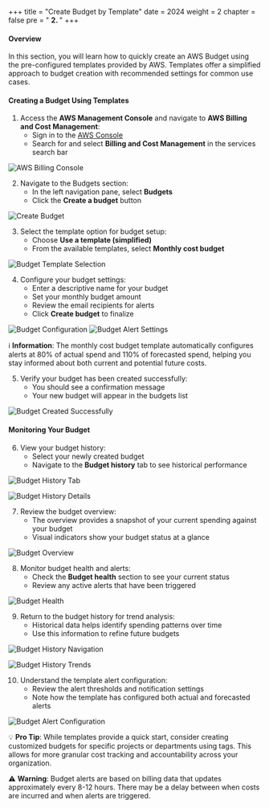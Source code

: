 +++
title = "Create Budget by Template"
date = 2024
weight = 2
chapter = false
pre = " <b> 2. </b> "
+++

#### Overview

In this section, you will learn how to quickly create an AWS Budget using the pre-configured templates provided by AWS. Templates offer a simplified approach to budget creation with recommended settings for common use cases.

#### Creating a Budget Using Templates

1. Access the **AWS Management Console** and navigate to **AWS Billing and Cost Management**:
   - Sign in to the [AWS Console](https://ap-southeast-1.console.aws.amazon.com/console/home?region=ap-southeast-1)
   - Search for and select **Billing and Cost Management** in the services search bar

![AWS Billing Console](/images/1/0001.png?featherlight=false&width=90pc)

2. Navigate to the Budgets section:
   - In the left navigation pane, select **Budgets**
   - Click the **Create a budget** button

![Create Budget](/images/1/0002.png?featherlight=false&width=90pc)

3. Select the template option for budget setup:
   - Choose **Use a template (simplified)**
   - From the available templates, select **Monthly cost budget**

![Budget Template Selection](/images/1/0003.png?featherlight=false&width=90pc)

4. Configure your budget settings:
   - Enter a descriptive name for your budget
   - Set your monthly budget amount
   - Review the email recipients for alerts
   - Click **Create budget** to finalize

![Budget Configuration](/images/1/0004.png?featherlight=false&width=90pc)
![Budget Alert Settings](/images/1/00041.png?featherlight=false&width=90pc)

ℹ️ **Information**: The monthly cost budget template automatically configures alerts at 80% of actual spend and 110% of forecasted spend, helping you stay informed about both current and potential future costs.

5. Verify your budget has been created successfully:
   - You should see a confirmation message
   - Your new budget will appear in the budgets list

![Budget Created Successfully](/images/1/0005.png?featherlight=false&width=90pc)

#### Monitoring Your Budget

6. View your budget history:
   - Select your newly created budget
   - Navigate to the **Budget history** tab to see historical performance

![Budget History Tab](/images/1/00060.png?featherlight=false&width=90pc)

![Budget History Details](/images/1/0006.png?featherlight=false&width=90pc)

7. Review the budget overview:
   - The overview provides a snapshot of your current spending against your budget
   - Visual indicators show your budget status at a glance

![Budget Overview](/images/1/0008.png?featherlight=false&width=90pc)

8. Monitor budget health and alerts:
   - Check the **Budget health** section to see your current status
   - Review any active alerts that have been triggered

![Budget Health](/images/1/0005.png?featherlight=false&width=90pc)

9. Return to the budget history for trend analysis:
   - Historical data helps identify spending patterns over time
   - Use this information to refine future budgets

![Budget History Navigation](/images/1/00060.png?featherlight=false&width=90pc)

![Budget History Trends](/images/1/0006.png?featherlight=false&width=90pc)

10. Understand the template alert configuration:
    - Review the alert thresholds and notification settings
    - Note how the template has configured both actual and forecasted alerts

![Budget Alert Configuration](/images/1/00011.png?featherlight=false&width=90pc)

💡 **Pro Tip**: While templates provide a quick start, consider creating customized budgets for specific projects or departments using tags. This allows for more granular cost tracking and accountability across your organization.

⚠️ **Warning**: Budget alerts are based on billing data that updates approximately every 8-12 hours. There may be a delay between when costs are incurred and when alerts are triggered.
